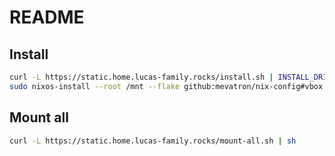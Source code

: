 # README

## Install

```bash
curl -L https://static.home.lucas-family.rocks/install.sh | INSTALL_DRIVE_NAME=/dev/nvme0n1 sh
sudo nixos-install --root /mnt --flake github:mevatron/nix-config#vbox
```

## Mount all

```bash
curl -L https://static.home.lucas-family.rocks/mount-all.sh | sh
```
